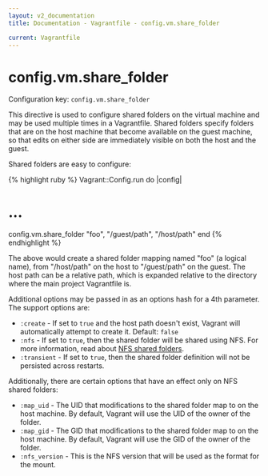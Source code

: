 ```yaml
---
layout: v2_documentation
title: Documentation - Vagrantfile - config.vm.share_folder

current: Vagrantfile
---
```

# config.vm.share_folder

Configuration key: `config.vm.share_folder`

This directive is used to configure shared folders on the virtual
machine and may be used multiple times in a Vagrantfile. Shared folders
specify folders that are on the host machine that become available
on the guest machine, so that edits on either side are immediately
visible on both the host and the guest.

Shared folders are easy to configure:

{% highlight ruby %}
Vagrant::Config.run do |config|
  # ...
  config.vm.share_folder "foo", "/guest/path", "/host/path"
end
{% endhighlight %}

The above would create a shared folder mapping named "foo" (a logical
name), from "/host/path" on the host to "/guest/path" on the guest. The
host path can be a relative path, which is expanded relative to the
directory where the main project Vagrantfile is.

Additional options may be passed in as an options hash for a 4th parameter.
The support options are:

* `:create` - If set to `true` and the host path doesn't exist, Vagrant
  will automatically attempt to create it. Default: `false`
* `:nfs` - If set to `true`, then the shared folder will be shared using
  NFS. For more information, read about [NFS shared folders](/v2/docs/nfs.html).
* `:transient` - If set to `true`, then the shared folder definition will
  not be persisted across restarts.

Additionally, there are certain options that have an effect only on
NFS shared folders:

* `:map_uid` - The UID that modifications to the shared folder map to on
  the host machine. By default, Vagrant will use the UID of the owner of
  the folder.
* `:map_gid` - The GID that modifications to the shared folder map to on
  the host machine. By default, Vagrant will use the GID of the owner of
  the folder.
* `:nfs_version` - This is the NFS version that will be used as the format
  for the mount.
